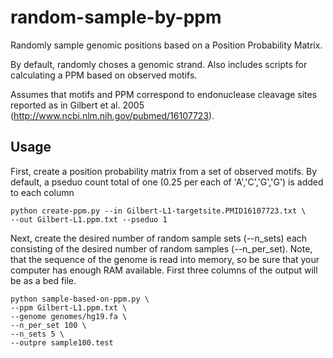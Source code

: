 # random-sample-by-ppm
Randomly sample genomic positions based on a Position Probability Matrix.  

By default, randomly choses a genomic strand.  Also includes scripts for calculating a
PPM based on observed motifs.

Assumes that motifs and PPM correspond to endonuclease cleavage sites reported as in
Gilbert et al. 2005  (http://www.ncbi.nlm.nih.gov/pubmed/16107723).

## Usage ##

First, create a position probability matrix from a set of observed motifs.  By default,
a pseduo count total of one (0.25 per each of 'A','C','G','G') is added to each column

```
python create-ppm.py --in Gilbert-L1-targetsite.PMID16107723.txt \
--out Gilbert-L1.ppm.txt --pseduo 1
```


Next, create the desired number of random sample sets (--n_sets) each consisting of the
desired number of random samples (--n_per_set).  Note, that the sequence of the genome
is read into memory, so be sure that your computer has enough RAM available.  First three
columns of the output will be as a bed file.

```
python sample-based-on-ppm.py \
--ppm Gilbert-L1.ppm.txt \
--genome genomes/hg19.fa \
--n_per_set 100 \
--n_sets 5 \
--outpre sample100.test
```

